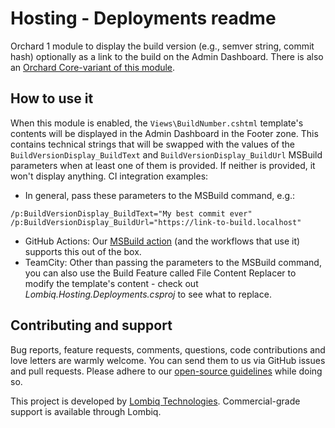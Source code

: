 # Hosting - Deployments readme

Orchard 1 module to display the build version (e.g., semver string, commit hash) optionally as a link to the build on the Admin Dashboard. There is also an [Orchard Core-variant of this module](https://github.com/Lombiq/Hosting-Build-Version-Display).

## How to use it

When this module is enabled, the `Views\BuildNumber.cshtml` template's contents will be displayed in the Admin Dashboard in the Footer zone. This contains technical strings that will be swapped with the values of the `BuildVersionDisplay_BuildText` and `BuildVersionDisplay_BuildUrl` MSBuild parameters when at least one of them is provided. If neither is provided, it won't display anything. CI integration examples:

- In general, pass these parameters to the MSBuild command, e.g.:
```
/p:BuildVersionDisplay_BuildText="My best commit ever" /p:BuildVersionDisplay_BuildUrl="https://link-to-build.localhost"
```
- GitHub Actions: Our [MSBuild action](https://github.com/Lombiq/GitHub-Actions/blob/dev/.github/actions/msbuild/action.yml) (and the workflows that use it) supports this out of the box.
- TeamCity: Other than passing the parameters to the MSBuild command, you can also use the Build Feature called File Content Replacer to modify the template's content - check out _Lombiq.Hosting.Deployments.csproj_ to see what to replace.

## Contributing and support

Bug reports, feature requests, comments, questions, code contributions and love letters are warmly welcome. You can send them to us via GitHub issues and pull requests. Please adhere to our [open-source guidelines](https://lombiq.com/open-source-guidelines) while doing so.

This project is developed by [Lombiq Technologies](https://lombiq.com/). Commercial-grade support is available through Lombiq.
